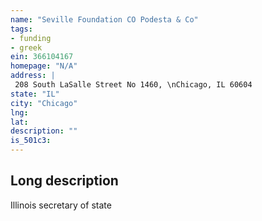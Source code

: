 ```yaml
---
name: "Seville Foundation CO Podesta & Co"
tags:
- funding
- greek
ein: 366104167
homepage: "N/A"
address: |
 208 South LaSalle Street No 1460, \nChicago, IL 60604
state: "IL"
city: "Chicago"
lng: 
lat: 
description: ""
is_501c3: 
---
```


## Long description

Illinois secretary of state
